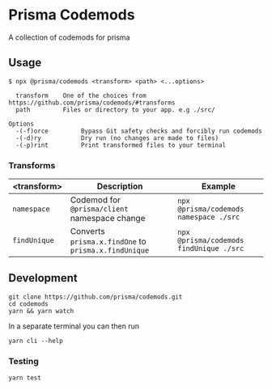 # Prisma Codemods

A collection of codemods for prisma

## Usage

```shell
$ npx @prisma/codemods <transform> <path> <...options>
```

```shell
  transform    One of the choices from https://github.com/prisma/codemods/#transforms
  path         Files or directory to your app. e.g ./src/
```

```shell
Options
  -(-f)orce         Bypass Git safety checks and forcibly run codemods
  -(-d)ry           Dry run (no changes are made to files)
  -(-p)rint         Print transformed files to your terminal
```

### Transforms

| \<transform> | Description                                          | Example                                |
| ------------ | ---------------------------------------------------- | -------------------------------------- |
| `namespace`  | Codemod for `@prisma/client` namespace change        | `npx @prisma/codemods namespace ./src` |
| `findUnique` | Converts `prisma.x.findOne` to `prisma.x.findUnique` | `npx @prisma/codemods findUnique ./src` |

## Development

```shell
git clone https://github.com/prisma/codemods.git
cd codemods
yarn && yarn watch
```

In a separate terminal you can then run

```shell
yarn cli --help
```

### Testing

```shell
yarn test
```
